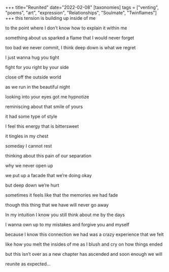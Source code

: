 +++
title="Reunited"
date="2022-02-08"
[taxonomies]
tags = ["venting", "poems", "art", "expression", "Relationships", "Soulmate", "Twinflames"]
+++
this tension is building up inside of me

to the point where I don’t know how to explain it within me

something about us sparked a flame that I would never forget

too bad we never commit, I think deep down is what we regret

I just wanna hug you tight

fight for you right by your side

close off the outside world

as we run in the beautiful night

looking into your eyes got me hypnotize

reminiscing about that smile of yours

it had some type of style

I feel this energy that is bittersweet

it tingles in my chest

someday I cannot rest

thinking about this pain of our separation

why we never open up

we put up a facade that we’re doing okay

but deep down we’re hurt

sometimes it feels like that the memories we had fade

though this thing that we have will never go away

In my intuition I know you still think about me by the days

I wanna own up to my mistakes and forgive you and myself

because I know this connection we had was a crazy experience that we felt

like how you melt the insides of me as I blush and cry on how things ended

but this isn’t over as a new chapter has ascended and soon enough we will

reunite as expected…
